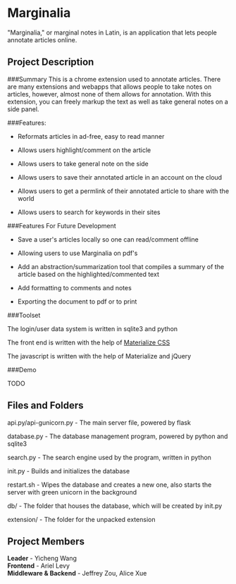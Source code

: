# Marginalia

"Marginalia," or marginal notes in Latin, is an application that lets people
annotate articles online.

## Project Description

###Summary
This is a chrome extension used to annotate articles. There are many extensions
and webapps that allows people to take notes on articles, however, almost none
of them allows for annotation. With this extension, you can freely markup the
text as well as take general notes on a side panel.

###Features:

- Reformats articles in ad-free, easy to read manner

- Allows users highlight/comment on the article

- Allows users to take general note on the side

- Allows users to save their annotated article in an account on the cloud

- Allows users to get a permlink of their annotated article to share with the
   world

- Allows users to search for keywords in their sites

###Features For Future Development

- Save a user's articles locally so one can read/comment offline

- Allowing users to use Marginalia on pdf's

- Add an abstraction/summarization tool that compiles a summary of the article
   based on the highlighted/commented text

- Add formatting to comments and notes

- Exporting the document to pdf or to print

###Toolset

The login/user data system is written in sqlite3 and python

The front end is written with the help of [Materialize CSS](http://materializecss.com/)

The javascript is written with the help of Materialize and jQuery

###Demo

TODO

## Files and Folders

api.py/api-gunicorn.py - The main server file, powered by flask

database.py - The database management program, powered by python and sqlite3

search.py - The search engine used by the program, written in python

init.py - Builds and initializes the database

restart.sh - Wipes the database and creates a new one, also starts the server
with green unicorn in the background

db/ - The folder that houses the database, which will be created by init.py

extension/ - The folder for the unpacked extension

## Project Members

**Leader** - Yicheng Wang  
**Frontend** - Ariel Levy  
**Middleware & Backend** - Jeffrey Zou, Alice Xue
